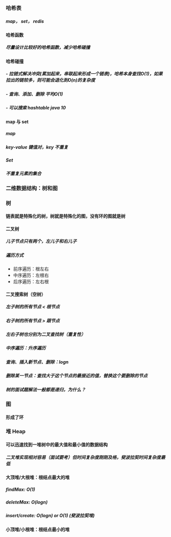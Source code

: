 ### 哈希表

##### map， set， redis

#### 哈希函数

##### 尽量设计比较好的哈希函数，减少哈希碰撞

#### 哈希碰撞

##### - 	拉链式解决冲突(累加起来，串联起来形成一个链表)，哈希本身查找O(1)，如果拉出的链较多，则可能会退化到O(n)的复杂度

##### - 	查询、添加、删除 平均O(1)

##### - 	可以搜索 hashtable java 10

#### map 与 set

##### map

##### 	key-value 键值对，key 不重复

##### Set

##### 	不重复元素的集合





### 二维数据结构：树和图

### 树

#### 链表就是特殊化的树，树就是特殊化的图，没有环的图就是树

#### 二叉树

##### 儿子节点只有两个，左儿子和右儿子

##### 遍历方式

- 前序遍历：根左右
- 中序遍历：左根右
- 后序遍历：左右根

#### 二叉搜索树（空树）

##### 	左子树的所有节点 < 根节点

##### 	右子树的所有节点  > 跟节点



##### 	左右子树也分别为二叉查找树（重复性）

##### 	中序遍历：升序遍历

##### 	查询、插入新节点、删除：logn



##### 	删除某一节点：查找大于这个节点的最接近的值，替换这个要删除的节点



##### 树的面试题解法一般都是递归，为什么？



### 图

#### 形成了环



### 堆 Heap

#### 可以迅速找到一堆树中的最大值和最小值的数据结构

##### 二叉堆实现相对容易（面试要考）但时间复杂度刚刚及格，斐波拉契时间复杂度最低



#### 大顶堆/大根堆：根结点最大的堆

##### findMax: O(1)

##### deleteMax: O(logn)

##### insert/create: O(logn) or O(1) (斐波拉契堆)

#### 小顶堆/小根堆：根结点最小的堆











